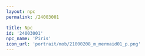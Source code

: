 ```yaml
---
layout: npc
permalink: /24003001

title: Npc
id: '24003001'
npc_name: 'Piris'
icon_url: 'portrait/mob/21000208_m_mermaid01_p.png'
---
```

